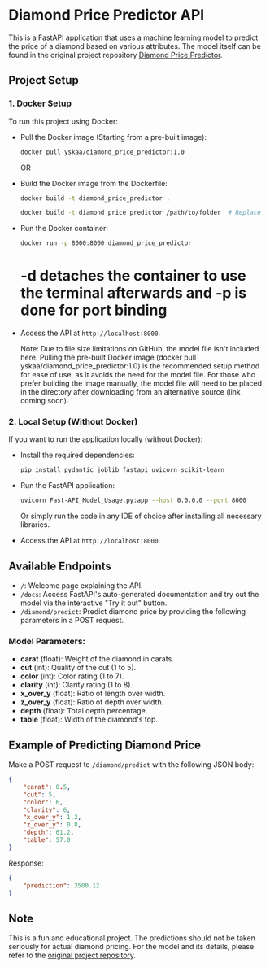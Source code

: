 # Diamond Price Predictor API

This is a FastAPI application that uses a machine learning model to predict the price of a diamond based on various attributes. The model itself can be found in the original project repository [Diamond Price Predictor](https://github.com/YSKAA423/Diamond_Price_Predictor).

## Project Setup


### 1. Docker Setup

To run this project using Docker:

- Pull the Docker image (Starting from a pre-built image):
  ```bash
  docker pull yskaa/diamond_price_predictor:1.0
  ```

  OR
  
- Build the Docker image from the Dockerfile:
  ```bash
  docker build -t diamond_price_predictor .
  ```

  ```bash
  docker build -t diamond_price_predictor /path/to/folder  # Replace with the actual folder path
  ```

- Run the Docker container:
  ```bash
  docker run -p 8000:8000 diamond_price_predictor
  ```
  
  # -d detaches the container to use the terminal afterwards and -p is done for port binding

- Access the API at `http://localhost:8000`.

  Note: Due to file size limitations on GitHub, the model file isn't included here. Pulling the pre-built Docker image (docker pull yskaa/diamond_price_predictor:1.0) is the recommended setup method for ease of use, as it avoids the need for the model file. For those who prefer building the image manually, the model file will need to be placed in the directory after downloading from an alternative source (link coming soon).

### 2. Local Setup (Without Docker)

If you want to run the application locally (without Docker):

- Install the required dependencies:
  ```bash
  pip install pydantic joblib fastapi uvicorn scikit-learn
  ```

- Run the FastAPI application:
  ```bash
  uvicorn Fast-API_Model_Usage.py:app --host 0.0.0.0 --port 8000
  ```
  Or simply run the code in any IDE of choice after installing all necessary libraries. 

- Access the API at `http://localhost:8000`.

## Available Endpoints

- `/`: Welcome page explaining the API.
- `/docs`: Access FastAPI's auto-generated documentation and try out the model via the interactive "Try it out" button.
- `/diamond/predict`: Predict diamond price by providing the following parameters in a POST request.

### Model Parameters:

- **carat** (float): Weight of the diamond in carats.
- **cut** (int): Quality of the cut (1 to 5).
- **color** (int): Color rating (1 to 7).
- **clarity** (int): Clarity rating (1 to 8).
- **x_over_y** (float): Ratio of length over width.
- **z_over_y** (float): Ratio of depth over width.
- **depth** (float): Total depth percentage.
- **table** (float): Width of the diamond's top.

## Example of Predicting Diamond Price

Make a POST request to `/diamond/predict` with the following JSON body:

```json
{
    "carat": 0.5,
    "cut": 5,
    "color": 6,
    "clarity": 6,
    "x_over_y": 1.2,
    "z_over_y": 0.8,
    "depth": 61.2,
    "table": 57.0
}
```

Response:

```json
{
    "prediction": 3500.12
}
```

## Note

This is a fun and educational project. The predictions should not be taken seriously for actual diamond pricing. For the model and its details, please refer to the [original project repository](https://github.com/YSKAA423/Diamon_Price_Predictor).

